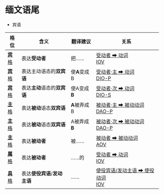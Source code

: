 # 缅文语尾

- 宾语

|格位|含义|翻译建议|关系|
|-|-|-|-|
|[**宾**格](https://assets-hk.wikipali.org/pali-handbook/zh-Hans/declension/acc.html)|表达**受动者**|把……|[受动者 ➡ 动词<br>IOV](https://assets-hk.wikipali.org/pali-handbook/zh-Hans/basic-relation/acc/acc-iov.html)|
|[**宾**格](https://assets-hk.wikipali.org/pali-handbook/zh-Hans/declension/acc.html)|表达主动语态的**双宾语**|使**A**变成B|[受动者·主 ➡ 动词<br>DIO-P](https://assets-hk.wikipali.org/pali-handbook/zh-Hans/basic-relation/acc/acc-dio.html#dio-p)|
|[**宾**格](https://assets-hk.wikipali.org/pali-handbook/zh-Hans/declension/acc.html)|表达**主动**语态的**双宾语**|使A变成**B**|[受动者·次 ➡ 动词<br>DIO-S](https://assets-hk.wikipali.org/pali-handbook/zh-Hans/basic-relation/acc/acc-dio.html#dio-s)|
|[**主**格](https://assets-hk.wikipali.org/pali-handbook/zh-Hans/declension/nom.html)|表达**被动**语态**双宾语**|**A**被弄成B|[被动者·主 ➡ 被动动词<br>DAO-P](https://assets-hk.wikipali.org/pali-handbook/zh-Hans/basic-relation/nom/nom-dao.html)|
|[**主**格](https://assets-hk.wikipali.org/pali-handbook/zh-Hans/declension/nom.html)|表达**被动**语态**双宾语**|A被弄成**B**|[被动者·次 ➡ 被动动词<br>DAO-P](https://assets-hk.wikipali.org/pali-handbook/zh-Hans/basic-relation/nom/nom-dao.html)|
|[**主**格](https://assets-hk.wikipali.org/pali-handbook/zh-Hans/declension/nom.html)|表达**被动者**|被……|[被动者 ➡ 被动动词<br>AOV](https://assets-hk.wikipali.org/pali-handbook/zh-Hans/basic-relation/nom/nom-aov.html)|
|[**属**格](https://assets-hk.wikipali.org/pali-handbook/zh-Hans/declension/nom.html)|表达**被动者**|……的|[受动者 ➡ 动词<br>IOV](https://assets-hk.wikipali.org/pali-handbook/zh-Hans/basic-relation/gen/gen-iov.html)|
|[**具**格](https://assets-hk.wikipali.org/pali-handbook/zh-Hans/declension/inst.html)|表达**使役宾语**/**发动主语**|……|[使役宾语/发动主语 ➡ 使役动词<br>IOV](https://assets-hk.wikipali.org/pali-handbook/zh-Hans/basic-relation/verb/cau_verb.html)|
